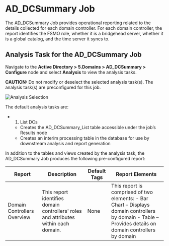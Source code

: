 # AD_DCSummary Job

The AD_DCSummary Job provides operational reporting related to the details collected for each domain
controller. For each domain controller, the report identifies the FSMO role, whether it is a
bridgehead server, whether it is a global catalog, and the time server it syncs to.

## Analysis Task for the AD_DCSummary Job

Navigate to the **Active Directory > 5.Domains > AD_DCSummary > Configure** node and select
**Analysis** to view the analysis tasks.

**CAUTION:** Do not modify or deselect the selected analysis task(s). The analysis task(s) are
preconfigured for this job.

![Analysis Selection](/img/product_docs/accessanalyzer/solutions/activedirectory/domains/dcsummaryanalysis.webp)

The default analysis tasks are:

-   1. List DCs
    - Creates the AD_DCSummary_List table accessible under the job’s Results node
    - Creates an interim processing table in the database for use by downstream analysis and report
      generation

In addition to the tables and views created by the analysis task, the AD_DCSummary Job produces the
following pre-configured report:

| Report                      | Description                                                                         | Default Tags | Report Elements                                                                                                                                          |
| --------------------------- | ----------------------------------------------------------------------------------- | ------------ | -------------------------------------------------------------------------------------------------------------------------------------------------------- |
| Domain Controllers Overview | This report identifies domain controllers' roles and attributes within each domain. | None         | This report is comprised of two elements: - Bar Chart – Displays domain controllers by domain - Table – Provides details on domain controllers by domain |
